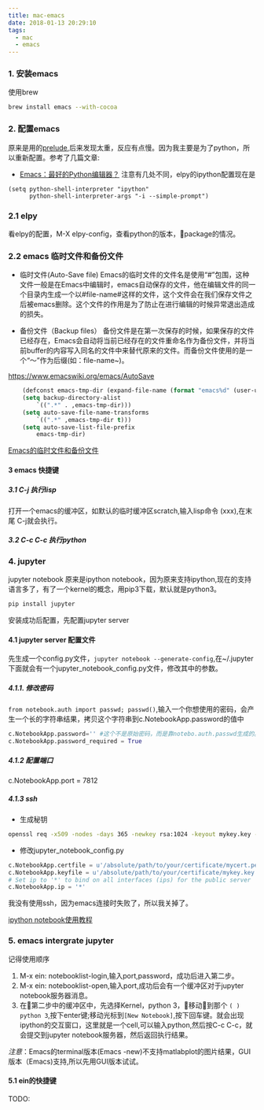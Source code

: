 ```yaml
---
title: mac-emacs
date: 2018-01-13 20:29:10
tags:
  - mac
  - emacs
---
```


### 1. 安装emacs
使用brew
``` bash
brew install emacs --with-cocoa
```

### 2. 配置emacs
原来是用的[prelude](https://github.com/bbatsov/prelude),后来发现太重，反应有点慢。因为我主要是为了python，所以重新配置。参考了几篇文章:
* [Emacs：最好的Python编辑器？](http://codingpy.com/article/emacs-the-best-python-editor/)
注意有几处不同，elpy的ipython配置现在是
``` elisp
(setq python-shell-interpreter "ipython"
      python-shell-interpreter-args "-i --simple-prompt")
```

<!-- more -->

### 2.1 elpy
看elpy的配置，M-X elpy-config，查看python的版本，package的情况。

### 2.2 emacs 临时文件和备份文件
* 临时文件(Auto-Save file)
Emacs的临时文件的文件名是使用“#”包围，这种文件一般是在Emacs中编辑时，emacs自动保存的文件，他在编辑文件的同一个目录内生成一个以#file-name#这样的文件，这个文件会在我们保存文件之后被emacs删除。这个文件的作用是为了防止在进行编辑的时候异常退出造成的损失。

* 备份文件（Backup files）
备份文件是在第一次保存的时候，如果保存的文件已经存在，Emacs会自动将当前已经存在的文件重命名作为备份文件，并将当前buffer的内容写入同名的文件中来替代原来的文件。而备份文件使用的是一个“～”作为后缀(如：file-name~)。

https://www.emacswiki.org/emacs/AutoSave
``` lisp
    (defconst emacs-tmp-dir (expand-file-name (format "emacs%d" (user-uid)) temporary-file-directory))
    (setq backup-directory-alist
        `((".*" . ,emacs-tmp-dir)))
    (setq auto-save-file-name-transforms
        `((".*" ,emacs-tmp-dir t)))
    (setq auto-save-list-file-prefix
        emacs-tmp-dir)
```

[Emacs的临时文件和备份文件](http://blog.useasp.net/archive/2014/07/18/emacs-temporary-files-and-backup-files-for-edited-file.aspx)

#### 3 emacs 快捷键

##### 3.1 C-j 执行lisp
打开一个emacs的缓冲区，如默认的临时缓冲区scratch,输入lisp命令 (xxx),在末尾 C-j就会执行。

##### 3.2 C-c C-c 执行python


### 4. jupyter
jupyter notebook 原来是ipython notebook，因为原来支持ipython,现在的支持语言多了，有了一个kernel的概念，用pip3下载，默认就是python3。

``` bash
pip install jupyter
```

安装成功后配置，先配置jupyter server

#### 4.1 jupyter server 配置文件

先生成一个config.py文件，`jupyter notebook --generate-config`,在~/.jupyter下面就会有一个jupyter_notebook_config.py文件，修改其中的参数。

##### 4.1.1. 修改密码 
`from notebook.auth import passwd; passwd()`,输入一个你想使用的密码，会产生一个长的字符串结果，拷贝这个字符串到c.NotebookApp.password的值中

``` python
c.NotebookApp.password='' #这个不是原始密码，而是靠notebo.auth.passwd生成的。
c.NotebookApp.password_required = True
```

##### 4.1.2 配置端口
c.NotebookApp.port = 7812

##### 4.1.3 ssh
* 生成秘钥
``` bash
openssl req -x509 -nodes -days 365 -newkey rsa:1024 -keyout mykey.key -out mycert.pem
``` 


* 修改jupyter_notebook_config.py
``` python
c.NotebookApp.certfile = u'/absolute/path/to/your/certificate/mycert.pem'
c.NotebookApp.keyfile = u'/absolute/path/to/your/certificate/mykey.key'
# Set ip to '*' to bind on all interfaces (ips) for the public server
c.NotebookApp.ip = '*'
```
我没有使用ssh，因为emacs连接时失败了，所以我关掉了。

[ipython notebook使用教程](http://blog.csdn.net/jerr__y/article/details/53248570)


### 5. emacs intergrate jupyter
记得使用顺序
1. M-x ein: notebooklist-login,输入port,password，成功后进入第二步。
2. M-x ein: notebooklist-open,输入port,成功后会有一个缓冲区对于jupyter notebook服务器消息。
3. 在第二步中的缓冲区中，先选择Kernel，python 3，移动到那个 `( ) python 3`,按下enter键;移动光标到`[New Notebook]`,按下回车键。就会出现ipython的交互窗口，这里就是一个cell,可以输入python,然后按C-c C-c，就会提交到jupyter notebook服务器，然后返回执行结果。

*注意*：Emacs的terminal版本(Emacs -new)不支持matlabplot的图片结果，GUI版本（Emacs)支持,所以先用GUI版本试试。

#### 5.1 ein的快捷键
TODO:

